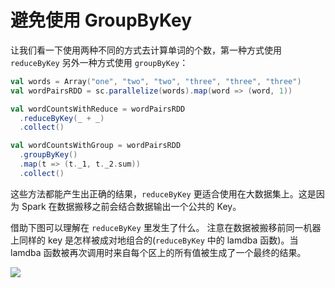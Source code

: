 # 避免使用 GroupByKey

让我们看一下使用两种不同的方式去计算单词的个数，第一种方式使用 `reduceByKey` 另外一种方式使用 `groupByKey`：

```scala
val words = Array("one", "two", "two", "three", "three", "three")
val wordPairsRDD = sc.parallelize(words).map(word => (word, 1))

val wordCountsWithReduce = wordPairsRDD
  .reduceByKey(_ + _)
  .collect()

val wordCountsWithGroup = wordPairsRDD
  .groupByKey()
  .map(t => (t._1, t._2.sum))
  .collect()
```

这些方法都能产生出正确的结果，`reduceByKey` 更适合使用在大数据集上。这是因为 Spark 在数据搬移之前会结合数据输出一个公共的 Key。

借助下图可以理解在 `reduceByKey` 里发生了什么。 注意在数据被搬移前同一机器上同样的 key 是怎样被成对地组合的(`reduceByKey` 中的 lamdba 函数)。当 lamdba 函数被再次调用时来自每个区上的所有值被生成了一个最终的结果。

![](http://databricks.gitbooks.io/databricks-spark-knowledge-base/content/images/reduce_by.png)
